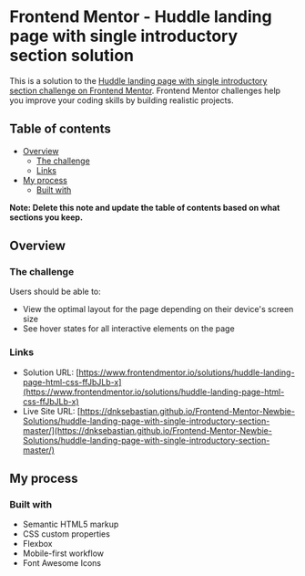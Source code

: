 # Frontend Mentor - Huddle landing page with single introductory section solution

This is a solution to the [Huddle landing page with single introductory section challenge on Frontend Mentor](https://www.frontendmentor.io/challenges/huddle-landing-page-with-a-single-introductory-section-B_2Wvxgi0). Frontend Mentor challenges help you improve your coding skills by building realistic projects. 

## Table of contents

- [Overview](#overview)
  - [The challenge](#the-challenge)
  - [Links](#links)
- [My process](#my-process)
  - [Built with](#built-with)

**Note: Delete this note and update the table of contents based on what sections you keep.**

## Overview

### The challenge

Users should be able to:

- View the optimal layout for the page depending on their device's screen size
- See hover states for all interactive elements on the page

### Links

- Solution URL: [https://www.frontendmentor.io/solutions/huddle-landing-page-html-css-ffJbJLb-x](https://www.frontendmentor.io/solutions/huddle-landing-page-html-css-ffJbJLb-x)
- Live Site URL: [https://dnksebastian.github.io/Frontend-Mentor-Newbie-Solutions/huddle-landing-page-with-single-introductory-section-master/](https://dnksebastian.github.io/Frontend-Mentor-Newbie-Solutions/huddle-landing-page-with-single-introductory-section-master/)

## My process

### Built with

- Semantic HTML5 markup
- CSS custom properties
- Flexbox
- Mobile-first workflow
- Font Awesome Icons







